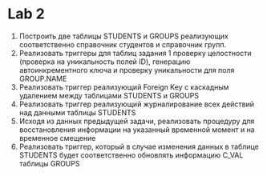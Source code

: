 # Lab 2
1. Построить две таблицы STUDENTS и GROUPS реализующих соответственно справочник студентов и справочник групп.
2. Реализовать триггеры для таблиц задания 1 проверку целостности (проверка на уникальность полей ID), генерацию автоинкрементного ключа и проверку уникальности для поля GROUP.NAME
3. Реализовать триггер реализующий Foreign Key с каскадным удалением между таблицами STUDENTS и GROUPS
4. Реализовать триггер реализующий журналирование всех действий над данными таблицы STUDENTS
5. Исходя из данных предыдущей задачи, реализовать процедуру для восстановления информации на указанный временной момент и на временное смещение
6. Реализовать триггер, который в случае изменения данных в таблице STUDENTS будет соответственно обновлять информацию C_VAL таблицы GROUPS
